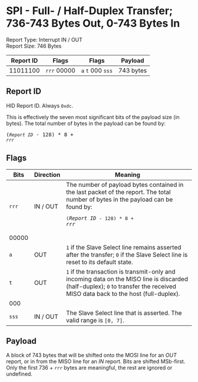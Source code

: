 
# SPI - Full- / Half-Duplex Transfer; 736-743 Bytes Out, 0-743 Bytes In
Report Type: Interrupt IN / OUT<br />
Report Size: 746 Bytes

| Report ID | Flags | Flags | Payload |
|-----------|-------|-------|---------|
| 11011100 | `rrr`&nbsp;00000 | `a`&nbsp;`t`&nbsp;000&nbsp;`sss` | 743 bytes |

## Report ID
HID Report ID.  Always `0xdc`.

This is effectively the seven most significant bits of the payload size (in bytes).  The total number of bytes in the payload can be found by: <pre>(*`Report ID`* - 128) * 8 + *`rrr`*</pre>

## Flags

| Bits  | Direction | Meaning |
|-------|-----------|---------|
| `rrr` | IN / OUT  | The number of payload bytes contained in the last packet of the report.  The total number of bytes in the payload can be found by: <pre>(*`Report ID`* - 128) * 8 + *`rrr`*</pre> |
| 00000 |          |                                                                       |
| `a`   | OUT      | `1` if the Slave Select line remains asserted after the transfer; `0` if the Slave Select line is reset to its default state. |
| `t`   | OUT      | `1` if the transaction is transmit-only and incoming data on the MISO line is discarded (half-duplex); `0` to transfer the received MISO data back to the host (full-duplex). |
| 000   |          |                                                                       |
| `sss` | IN / OUT | The Slave Select line that is asserted.  The valid range is `[0, 7]`. |

## Payload
A block of 743 bytes that will be shifted onto the MOSI line for an *OUT* report, or in from the MISO line for an *IN* report.  Bits are shifted MSb-first.  Only the first 736 + *`rrr`* bytes are meaningful, the rest are ignored or undefined.

